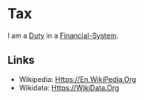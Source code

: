 # Tax

I am a [Duty](600228.md) in a [Financial-System](130000044.md).

## Links

- Wikipedia: [Https://En.WikiPedia.Org](https://en.wikipedia.org/wiki/Tax)
- Wikidata: [Https://WikiData.Org](https://wikidata.org/wiki/Q8161)
